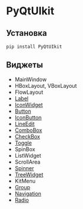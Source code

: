 # PyQtUIkit

## Установка

```shell
pip install PyQtUIkit
```

## Виджеты

- MainWindow
- HBoxLayout, VBoxLayout
- FlowLayout
- [Label](doc%2Flabel.md)
- [IconWidget](doc%2Ficon_widget.md)
- [Button](doc%2Fbutton.md)
- [IconButton](doc%2Ficon_button.md)
- [LineEdit](doc%2Fline_edit.md)
- [ComboBox](doc%2Fcombo_box.md)
- [CheckBox](doc%2Fcheck_box.md)
- [Toggle](doc%2Ftoggle.md)
- SpinBox
- ListWidget
- ScrollArea
- [Spinner](doc%2Fspinner.md)
- [TreeWidget](doc%2Ftree_widget.md)
- KitMenu
- [Group](doc%2Fgroup.md)
- [Navigation](doc%2Fnavigation.md)
- [Radio](doc%2Fradio.md)
